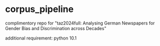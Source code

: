 # corpus_pipeline
complimentory repo for "taz2024full: Analysing German Newspapers for Gender Bias and Discrimination across Decades"

additional requirement: python 10.1
